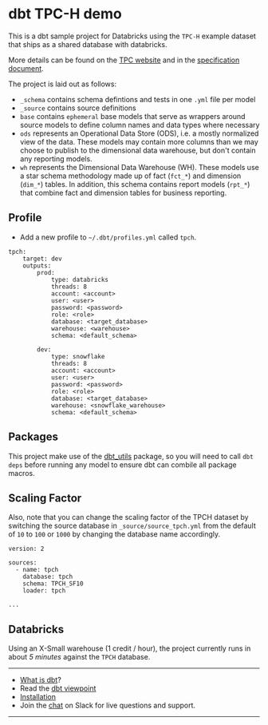 # dbt TPC-H demo
This is a dbt sample project for Databricks using the `TPC-H` example dataset that ships as a shared database with databricks.

More details can be found on the [TPC website](http://www.tpc.org/tpch/default.asp) and in the [specification document](http://www.tpc.org/tpc_documents_current_versions/pdf/tpc-h_v2.18.0.pdf).

The project is laid out as follows:

- `_schema` contains schema defintions and tests in one `.yml` file per model
- `_source` contains source definitions
- `base` contains `ephemeral` base models that serve as wrappers around source models to define column names and data types where necessary
- `ods` represents an Operational Data Store (ODS), i.e. a mostly normalized view of the data. These models may contain more columns than we may choose to publish to the dimensional data warehouse, but don't contain any reporting models.
- `wh` represents the Dimensional Data Warehouse (WH). These models use a star schema methodology made up of fact (`fct_*`) and dimension (`dim_*`) tables. In addition, this schema contains report models (`rpt_*`) that combine fact and dimension tables for business reporting.



## Profile
- Add a new profile to `~/.dbt/profiles.yml` called `tpch`.

```
tpch:
    target: dev
    outputs:
        prod:
            type: databricks
            threads: 8
            account: <account>
            user: <user>
            password: <password>
            role: <role>
            database: <target_database>
            warehouse: <warehouse>
            schema: <default_schema>

        dev:
            type: snowflake
            threads: 8
            account: <account>
            user: <user>
            password: <password>
            role: <role>
            database: <target_database>
            warehouse: <snowflake_warehouse>
            schema: <default_schema>
```

## Packages

This project make use of the [dbt_utils](https://github.com/dbt_labs/dbt-utils) package, so you will need to call `dbt deps` before running any model to ensure dbt can combile all package macros.


## Scaling Factor


Also, note that you can change the scaling factor of the TPCH dataset by switching the source database in `_source/source_tpch.yml` from the default of `10` to `100` or `1000` by changing the database name accordingly.

```
version: 2

sources:
  - name: tpch
    database: tpch
    schema: TPCH_SF10
    loader: tpch

...

```
## Databricks

Using an X-Small warehouse (1 credit / hour), the project currently runs in about *5 minutes* against the `TPCH` database.

---
- [What is dbt](https://dbt.readme.io/docs/overview)?
- Read the [dbt viewpoint](https://dbt.readme.io/docs/viewpoint)
- [Installation](https://dbt.readme.io/docs/installation)
- Join the [chat](http://ac-slackin.herokuapp.com/) on Slack for live questions and support.

---
